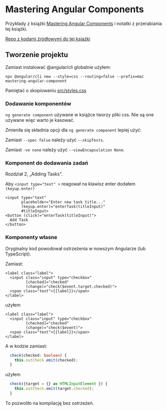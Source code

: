 # Mastering Angular Components

Przykłady z książki [Mastering Angular Components](https://www.packtpub.com/web-development/mastering-angular-components-second-edition)
i notatki z przerabiania tej książki.

[Repo z kodami źródłowymi do tej książki](https://github.com/PacktPublishing/Mastering-Angular-Components-Second-Edition)

## Tworzenie projektu

Zamiast instalować @angular/cli globalnie użyłem:

```
npx @angular/cli new --style=css --routing=false --prefix=mac mastering-angular-component
```

Pamiętać o skopiowaniu [src/styles.css](https://raw.githubusercontent.com/PacktPublishing/Mastering-Angular-Components-Second-Edition/master/Chapter02/mastering-angular-components/src/styles.css)

### Dodawanie komponentów

`ng generate component` używane w książce tworzy pliki css. Nie są one używane więc warto je kasować.

Zmieniła się składnia opcji dla `ng generate component` lepiej użyć:

Zamiast `--spec false` należy użyć `--skipTests`.
 
Zamiast `-ve none` należy użyć `--viewEncapsulation None`.

 
### Komponent do dodawania zadań

Rozdział 2, „Adding Tasks”.

Aby `<input type="text" >` reagował na klawisz enter dodałem `(keyup.enter)`
 
```angular2html
<input type="text"
       placeholder="Enter new task title..."
       (keyup.enter)="enterTask(titleInput)"
       #titleInput>
<button (click)="enterTask(titleInput)">
  Add Task
</button>
```

### Komponenty własne

Oryginalny kod powodował ostrzeżenia w nowszym Angularze (lub TypeScript).

Zamiast:

```angular2html
<label class="label">
  <input class="input" type="checkbox"
         [checked]="checked"
         (change)="check($event.target.checked)">
  <span class="text">{{label}}</span>
</label>
```

użyłem

```angular2html
<label class="label">
  <input class="input" type="checkbox"
         [checked]="checked"
         (change)="check($event)">
  <span class="text">{{label}}</span>
</label>
```

A w kodzie zamiast:

```typescript
  check(checked: boolean) {
    this.outCheck.emit(checked);
  }
```

użyłem

```typescript
  check({target = {} as HTMLInputElement }) {
    this.outCheck.emit(target.checked);
  }
```

To pozwoliło na kompilację bez ostrzeżeń.
